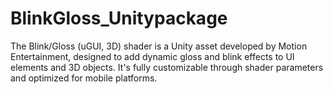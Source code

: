 # BlinkGloss_Unitypackage
The Blink/Gloss (uGUI, 3D) shader is a Unity asset developed by Motion Entertainment, designed to add dynamic gloss and blink effects to UI elements and 3D objects. It's fully customizable through shader parameters and optimized for mobile platforms.
